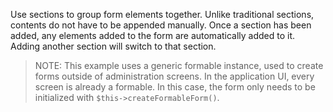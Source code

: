 Use sections to group form elements together. Unlike traditional
sections, contents do not have to be appended manually. 
Once a section has been added, any elements added to the form are 
automatically added to it. Adding another section will switch to 
that section.

> NOTE: This example uses a generic formable instance, used to
> create forms outside of administration screens. In the application 
> UI, every screen is already a formable. In this case, the form 
> only needs to be initialized with `$this->createFormableForm()`.
